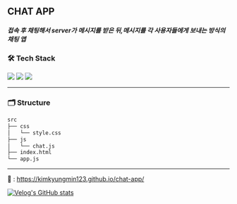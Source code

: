 ## CHAT APP

##### 접속 후 채팅해서 server가 메시지를 받은 뒤,메시지를 각 사용자들에게 보내는 방식의 채팅 앱

### 🛠 Tech Stack

<img src="https://img.shields.io/badge/JavaScript-F7DF1E?style=flat-square&logo=JavaScript&logoColor=white"/> <img src="https://img.shields.io/badge/CSS3-1572B6?style=flat-square&logo=CSS3&logoColor=white"/> <img src="https://img.shields.io/badge/Socket.io-010101?style=flat-square&logo=Socket.io&logoColor=white"/>

---

### 🗂 Structure

```bash
src
├── css
│   └── style.css
├── js
│   └── chat.js
├── index.html
└── app.js
```

---

👀 : https://kimkyungmin123.github.io/chat-app/

[![Velog's GitHub stats](https://velog-readme-stats.vercel.app/api?name=gyomni)](https://velog.io/@gyomni/%EC%B1%84%ED%8C%85-%EC%95%B1-%EB%A7%8C%EB%93%A4%EA%B8%B0)
